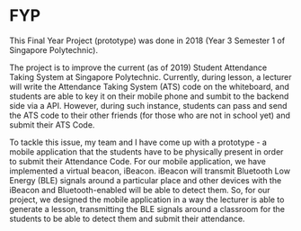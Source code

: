 # FYP

This Final Year Project (prototype) was done in 2018 (Year 3 Semester 1 of Singapore Polytechnic). 

The project is to improve the current (as of 2019) Student Attendance Taking System at Singapore Polytechnic. Currently, during lesson, a lecturer will write the Attendance Taking System (ATS) code on the whiteboard, and students are able to key it on their mobile phone and sumbit to the backend side via a API. However, during such instance, students can pass and send the ATS code to their other friends (for those who are not in school yet) and submit their ATS Code. 

To tackle this issue, my team and I have come up with a prototype - a mobile application that the students have to be physically present in order to submit their Attendance Code. For our mobile application, we have implemented a virtual beacon, iBeacon. iBeacon will transmit Bluetooth Low Energy (BLE) signals around a particular place and other devices with the iBeacon and Bluetooth-enabled will be able to detect them. So, for our project, we designed the mobile application in a way the lecturer is able to generate a lesson, transmitting the BLE signals around a classroom for the students to be able to detect them and submit their attendance.
